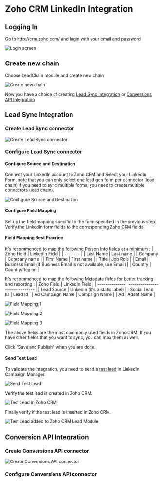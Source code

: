 # Zoho CRM LinkedIn Integration

## Logging In

Go to http://crm.zoho.com/ and login with your email and password

![Login screen](https://github.com/otyeung/Zoho-CRM-LinkedIn-Integration/blob/main/Login/1-Sign%20In.jpg?raw=true)

## Create new chain

Choose LeadChain module and create new chain

![Create new chain](https://github.com/otyeung/Zoho-CRM-LinkedIn-Integration/blob/main/Login/2-Create%20new%20chain.jpg?raw=true)

Now you have a choice of creating [Lead Sync Integration](https://github.com/otyeung/Zoho-CRM-LinkedIn-Integration/tree/main?tab=readme-ov-file#lead-sync-integration) or [Conversions API Integration](https://github.com/otyeung/Zoho-CRM-LinkedIn-Integration/tree/main?tab=readme-ov-file#conversion-api-integration)

## Lead Sync Integration

### Create Lead Sync connector

![Create Lead Sync connector](https://github.com/otyeung/Zoho-CRM-LinkedIn-Integration/blob/main/Lead%20Sync%20Connector/3-Create%20Lead%20Sync%20connector.jpg?raw=true)

### Configure Lead Sync connector

#### Configure Source and Destination

Connect your LinkedIn account to Zoho CRM and Select your LinkedIn Form, note that you can only select one lead gen form per connector (lead chain) If you need to sync multiple forms, you need to create multiple connectors (lead chain).

![Configure Source and Destination](https://github.com/otyeung/Zoho-CRM-LinkedIn-Integration/blob/main/Lead%20Sync%20Connector/4.%20Connect%20Source%20and%20Destination.jpg?raw=true)

#### Configure Field Mapping

Set up the field mapping specific to the form specified in the previous step. Verify the LinkedIn form fields to the corresponding Zoho CRM fields.

#### Field Mapping Best Pracrice

It's recommended to map the following Person Info fields at a minimum :
| Zoho Field | LinkedIn Field |
| --- | --- |
| Last Name | Last name |
| Company | Company name |
| First Name | First name |
| Title | Job Role |
| Email | Business Email (if Business Email is not available, use Email) |
| Country | Country/Region |

It's recommended to map the following Metadata fields for better tracking and reporting :
| Zoho Field | LinkedIn Field |
| -------------- | ------------------------------ |
| Lead Source | LinkedIn (it's a static label) |
| Social Lead ID | Lead Id |
| Ad Campaign Name | Campaign Name |
| Ad | Adset Name |

![Field Mapping 1](https://github.com/otyeung/Zoho-CRM-LinkedIn-Integration/blob/main/Lead%20Sync%20Connector/5.%20Field%20Mapping%201.jpg?raw=true)

![Field Mapping 2](https://github.com/otyeung/Zoho-CRM-LinkedIn-Integration/blob/main/Lead%20Sync%20Connector/6.%20Field%20Mapping%202.jpg?raw=true)

![Field Mapping 3](https://github.com/otyeung/Zoho-CRM-LinkedIn-Integration/blob/main/Lead%20Sync%20Connector/7.%20Field%20Mapping%203.jpg?raw=true)

The above fields are the most commonly used fields in Zoho CRM. If you have other fields that you want to sync, you can map them as well.

Click "Save and Publish" when you are done.

#### Send Test Lead

To validate the integration, you need to send a [test lead](https://www.linkedin.com/help/lms/answer/a420737) in LinkedIn Campaign Manager.

![Send Test Lead](https://github.com/otyeung/Zoho-CRM-LinkedIn-Integration/blob/main/Lead%20Sync%20Connector/8.%20Generate%20Test%20Lead.jpg?raw=true)

Verify the test lead is created in Zoho CRM.

![Test Lead in Zoho CRM](https://github.com/otyeung/Zoho-CRM-LinkedIn-Integration/blob/main/Lead%20Sync%20Connector/9.%20Verify%20Incoming%20Lead.jpg?raw=true)

Finally verify if the test lead is inserted in Zoho CRM.

![Test Lead added to Zoho CRM Lead Module](https://github.com/otyeung/Zoho-CRM-LinkedIn-Integration/blob/main/Lead%20Sync%20Connector/10.%20Verify%20test%20lead%20is%20added%20to%20CRM.jpg?raw=true)

## Conversion API Integration

### Create Conversions API connector

![Create Conversions API connector](https://github.com/otyeung/Zoho-CRM-LinkedIn-Integration/blob/main/Conversions%20API%20Connector/3-Create%20LinkedIn%20Conversion%20API%20connector.jpg?raw=true)

### Configure Conversions API connector
